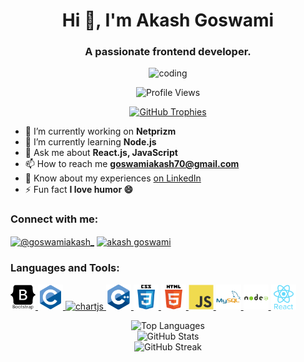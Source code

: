 <h1 align="center">Hi 👋, I'm Akash Goswami</h1>
<h3 align="center">A passionate frontend developer.</h3>

<p align="center"><img src="https://user-images.githubusercontent.com/55389276/140866485-8fb1c876-9a8f-4d6a-98dc-08c4981eaf70.gif" alt="coding" width="200" height="200" /></p>

<p align="center">
  <img src="https://komarev.com/ghpvc/?username=goswamiakash&label=Profile%20views&color=0e75b6&style=flat" alt="Profile Views" />
</p>

<p align="center">
  <a href="https://github.com/ryo-ma/github-profile-trophy">
    <img src="https://github-profile-trophy.vercel.app/?username=goswamiakash" alt="GitHub Trophies" />
  </a>
</p>

- 🔭 I’m currently working on **Netprizm**
- 🌱 I’m currently learning **Node.js**
- 💬 Ask me about **React.js, JavaScript**
- 📫 How to reach me **goswamiakash70@gmail.com**
- 📄 Know about my experiences [on LinkedIn](https://www.linkedin.com/in/akash-goswami-/)
- ⚡ Fun fact **I love humor 😄**

<h3 align="left">Connect with me:</h3>
<p align="left">
  <a href="https://twitter.com/@goswamiakash_" target="_blank"><img align="center" src="https://raw.githubusercontent.com/rahuldkjain/github-profile-readme-generator/master/src/images/icons/Social/twitter.svg" alt="@goswamiakash_" height="30" width="40" /></a>
  <a href="https://linkedin.com/in/akash-goswami-" target="_blank"><img align="center" src="https://raw.githubusercontent.com/rahuldkjain/github-profile-readme-generator/master/src/images/icons/Social/linked-in-alt.svg" alt="akash goswami" height="30" width="40" /></a>
</p>

<h3 align="left">Languages and Tools:</h3>
<p align="left">
  <a href="https://getbootstrap.com" target="_blank" rel="noreferrer">
    <img src="https://raw.githubusercontent.com/devicons/devicon/master/icons/bootstrap/bootstrap-plain-wordmark.svg" alt="bootstrap" width="40" height="40" />
  </a>
  <a href="https://www.cprogramming.com/" target="_blank" rel="noreferrer">
    <img src="https://raw.githubusercontent.com/devicons/devicon/master/icons/c/c-original.svg" alt="c" width="40" height="40" />
  </a>
  <a href="https://www.chartjs.org" target="_blank" rel="noreferrer">
    <img src="https://www.chartjs.org/media/logo-title.svg" alt="chartjs" width="40" height="40" />
  </a>
  <a href="https://www.w3schools.com/cpp/" target="_blank" rel="noreferrer">
    <img src="https://raw.githubusercontent.com/devicons/devicon/master/icons/cplusplus/cplusplus-original.svg" alt="cplusplus" width="40" height="40" />
  </a>
  <a href="https://www.w3schools.com/css/" target="_blank" rel="noreferrer">
    <img src="https://raw.githubusercontent.com/devicons/devicon/master/icons/css3/css3-original-wordmark.svg" alt="css3" width="40" height="40" />
  </a>
  <a href="https://www.w3.org/html/" target="_blank" rel="noreferrer">
    <img src="https://raw.githubusercontent.com/devicons/devicon/master/icons/html5/html5-original-wordmark.svg" alt="html5" width="40" height="40" />
  </a>
  <a href="https://developer.mozilla.org/en-US/docs/Web/JavaScript" target="_blank" rel="noreferrer">
    <img src="https://raw.githubusercontent.com/devicons/devicon/master/icons/javascript/javascript-original.svg" alt="javascript" width="40" height="40" />
  </a>
  <a href="https://www.mysql.com/" target="_blank" rel="noreferrer">
    <img src="https://raw.githubusercontent.com/devicons/devicon/master/icons/mysql/mysql-original-wordmark.svg" alt="mysql" width="40" height="40" />
  </a>
  <a href="https://nodejs.org" target="_blank" rel="noreferrer">
    <img src="https://raw.githubusercontent.com/devicons/devicon/master/icons/nodejs/nodejs-original-wordmark.svg" alt="nodejs" width="40" height="40" />
  </a>
  <a href="https://reactjs.org/" target="_blank" rel="noreferrer">
    <img src="https://raw.githubusercontent.com/devicons/devicon/master/icons/react/react-original-wordmark.svg" alt="react" width="40" height="40" />
  </a>
</p>

<div align="center">
  <img src="https://github-readme-stats.vercel.app/api/top-langs?username=goswamiakash&show_icons=true&locale=en&layout=compact" alt="Top Languages" />
</div>

<div align="center">
  <img src="https://github-readme-stats.vercel.app/api?username=goswamiakash&show_icons=true&locale=en" alt="GitHub Stats" />
</div>

<div align="center">
  <img src="https://github-readme-streak-stats.herokuapp.com/?user=goswamiakash" alt="GitHub Streak" />
</div>
